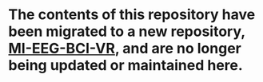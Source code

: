 # The contents of this repository have been migrated to a new repository, [MI-EEG-BCI-VR](https://github.com/fardinafdideh/MI-EEG-BCI-VR), and are no longer being updated or maintained here.

